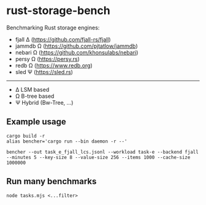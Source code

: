 # rust-storage-bench

Benchmarking Rust storage engines:

- fjall Δ (https://github.com/fjall-rs/fjall)
- jammdb Ω (https://github.com/pjtatlow/jammdb)
- nebari Ω (https://github.com/khonsulabs/nebari)
- persy Ω (https://persy.rs)
- redb Ω (https://www.redb.org)
- sled Ψ (https://sled.rs)

---

- Δ LSM based
- Ω B-tree based
- Ψ Hybrid (Bw-Tree, ...)

## Example usage

```
cargo build -r
alias bencher='cargo run --bin daemon -r --'

bencher --out task_e_fjall_lcs.jsonl --workload task-e --backend fjall --minutes 5 --key-size 8 --value-size 256 --items 1000 --cache-size 1000000
```

## Run many benchmarks

```
node tasks.mjs <...filter> 
```
